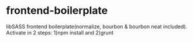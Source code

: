 # frontend-boilerplate
libSASS frontend boilerplate(normalize, bourbon &amp; bourbon neat included).
Activate in 2 steps: 1)npm install and 2)grunt
